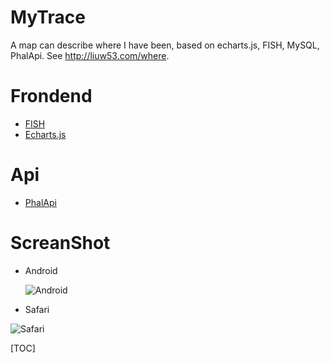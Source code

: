 # MyTrace
A map can describe where I have been, based on echarts.js, FISH, MySQL, PhalApi.
See <http://liuw53.com/where>.

# Frondend

- [FISH](http://fish.ztesoft.com)
- [Echarts.js](http://echarts.baidu.com)

# Api

- [PhalApi](https://www.phalapi.net)


# ScreanShot

- Android
  
  ![Android](./Screanshot_Android_V0.0.jpeg)

- Safari

![Safari](./Screanshot_Mac_V0.0.png)




[TOC]

